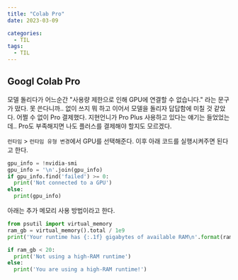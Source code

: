 ```yaml
---
title: "Colab Pro"
date: 2023-03-09

categories:
  - TIL
tags:
  - TIL
---
```


## Googl Colab Pro
모델 돌리다가 어느순간 "사용량 제한으로 인해 GPU에 연결할 수 없습니다." 라는 문구가 떴다. 못 쓴다니까.. 없이 쓰지 뭐 하고 이어서 모델을 돌리자 답답함에 미칠 것 같았다. 어쩔 수 없이 Pro 결제했다. 지현언니가 Pro Plus 사용하고 있다는 얘기는 들었었는데.. Pro도 부족해지면 나도 플러스를 결제해야 할지도 모르겠다.

`런타임` > `런타임 유형 변경`에서 GPU를 선택해준다. 이후 아래 코드를 실행시켜주면 된다고 한다.
```python
gpu_info = !nvidia-smi
gpu_info = '\n'.join(gpu_info)
if gpu_info.find('failed') >= 0:
  print('Not connected to a GPU')
else:
  print(gpu_info)
```

아래는 추가 메모리 사용 방법이라고 한다.
```python
from psutil import virtual_memory
ram_gb = virtual_memory().total / 1e9
print('Your runtime has {:.1f} gigabytes of available RAM\n'.format(ram_gb))

if ram_gb < 20:
  print('Not using a high-RAM runtime')
else:
  print('You are using a high-RAM runtime!')
```
